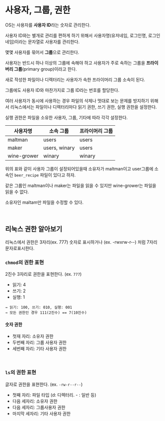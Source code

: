 # 사용자, 그룹, 권한

OS는 사용자를 **사용자 ID**라는 숫자로 관리한다.

사용자 ID와는 별개로 관리를 편하게 하기 위해서 사용자명(유저네임, 로그인명, 로그인네임)이라는 문자열로 사용자를 관리한다.



몇몇 사용자를 묶어서 **그룹**으로 관리한다.

사용자는 반드시 하나 이상의 그룹에 속해야 하고 사용자가 주로 속하는 그룹을 **프라이버리 그룹**(primary group)이라고 한다.

새로 작성한 파일이나 디렉터리는 사용자가 속한 프라이머리 그룹 소속이 된다.

그룹에도 사용자 ID와 마찬가지로 그룹 ID라는 번호를 할당한다.



여러 사용자가 동시에 사용하는 경우 파일의 삭제나 멋대로 보는 문제를 방지하기 위해서 리눅스에서는 파일이나 디렉터리마다 읽기 권한, 쓰기 권한, 실행 권한을 설정한다.

실행 권한은 파일을 소유한 사용자, 그룹, 기타에 따라 각각 설정한다.



| 사용자명    | 소속 그룹     | 프라이머리 그룹 |
| ----------- | ------------- | --------------- |
| maltman     | users         | users           |
| maker       | users, winary | users           |
| wine-grower | winary        | winary          |



위의 표와 같이 사용자 그룹이 설정되어있을때 소유자가 maltman이고 user그룹에 소속인 `beer_recipe` 파일이 있다고 하자.

같은 그룹인 maltman이나 maker는 파일을 읽을 수 있지만 wine-grower는 파일을 읽을 수 없다.

소유자인 maltam만 파일을 수정할 수 있다.

</br>

## 리눅스 권한 알아보기

리눅스에서 권한은 3자리(ex. 777) 숫자로 표시하거나 (ex. -rwxrw-r--) 처럼 7자리 문자로표시한다.

### `chmod`의 권한 표현

2진수 3자리로 권한을 표현한다. (ex. `777`)

- 읽기: 4
- 쓰기: 2
- 실행: 1
  
```
→ 읽기: 100, 쓰기: 010, 실행: 001
→ 모든 권한인 경우 111(2진수) == 7(10진수)
```

<h4>숫자 권한</h4>

- 첫재 자리: 소유자 권한
- 두번째 자리: 그룹 사용자 권한
- 세번째 자리: 기타 사용자 권한

</br>

### `ls`의 권한 표현

글자로 권한을 표현한다. (ex. `-rw-r--r--`)

- 첫째 자리: 파일 타입 (d: 디렉터리. - : 일반 등)
- 다음 세자리: 소유자 권한
- 다음 세자리: 그룹사용자 권한
- 마지막 세자리: 기타 사용자 권한
